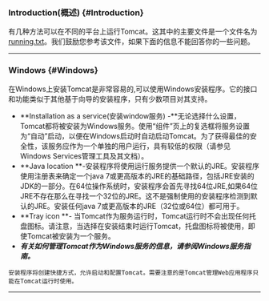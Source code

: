 ### Introduction\(概述\) {#Introduction}

有几种方法可以在不同的平台上运行Tomcat。这其中的主要文件是一个文件名为[running.txt](http://tomcat.apache.org/tomcat-8.5-doc/RUNNING.txt)。我们鼓励您参考该文件，如果下面的信息不能回答你的一些问题。

---

### Windows {#Windows}

在Windows上安装Tomcat是非常容易的,可以使用Windows安装程序。它的接口和功能类似于其他基于向导的安装程序，只有少数项目对其支持。

* **Installation as a service\(安装window服务\) -**无论选择什么设置，Tomcat都将被安装为Windows服务。使用“组件”页上的复选框将服务设置为“自动”启动，以便在Windows启动时自动启动Tomcat。为了获得最佳的安全性，该服务应作为一个单独的用户运行，具有较低的权限（请参见Windows Services管理工具及其文档）。
* **Java location **-安装程序将使用运行服务提供一个默认的JRE。安装程序使用注册表来确定一个java 7或更高版本的JRE的基础路径，包括JRE安装的JDK的一部分。在64位操作系统时，安装程序会首先寻找64位JRE,如果64位JRE不存在那么在寻找一个32位的JRE。这不是强制使用的安装程序检测到默认的JRE。安装任何java 7或更高版本的JRE（32位或64位）都可用于。
* **Tray icon **- 当Tomcat作为服务运行时，Tomcat运行时不会出现任何托盘图标。请注意，当选择在安装结束时运行Tomcat，托盘图标将被使用，即使Tomcat被安装为一个服务。
* _**有关如何管理Tomcat作为Windows服务的信息，请参阅Windows服务指南。**_

```
安装程序将创建快捷方式，允许启动和配置Tomcat。需要注意的是Tomcat管理Web应用程序只能在Tomcat运行时使用。
```

---




